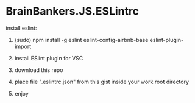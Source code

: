 # BrainBankers.JS.ESLintrc

install eslint:


1) (sudo) npm install -g eslint eslint-config-airbnb-base eslint-plugin-import

2) install ESlint plugin for VSC

3) download this repo

4) place file ".eslintrc.json" from this gist inside your work root directory

6) enjoy
